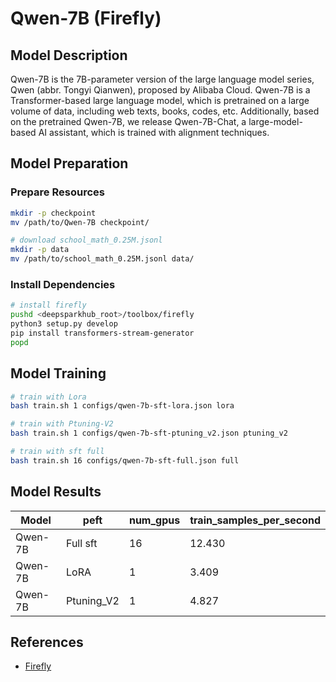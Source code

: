 # Qwen-7B (Firefly)

## Model Description

Qwen-7B is the 7B-parameter version of the large language model series, Qwen (abbr. Tongyi Qianwen), proposed by Alibaba
Cloud. Qwen-7B is a Transformer-based large language model, which is pretrained on a large volume of data, including web
texts, books, codes, etc. Additionally, based on the pretrained Qwen-7B, we release Qwen-7B-Chat, a large-model-based AI
assistant, which is trained with alignment techniques.

## Model Preparation

### Prepare Resources

```sh
mkdir -p checkpoint
mv /path/to/Qwen-7B checkpoint/

# download school_math_0.25M.jsonl
mkdir -p data
mv /path/to/school_math_0.25M.jsonl data/
```

### Install Dependencies

```sh
# install firefly
pushd <deepsparkhub_root>/toolbox/firefly
python3 setup.py develop
pip install transformers-stream-generator
popd
```

## Model Training

```sh
# train with Lora
bash train.sh 1 configs/qwen-7b-sft-lora.json lora

# train with Ptuning-V2
bash train.sh 1 configs/qwen-7b-sft-ptuning_v2.json ptuning_v2

# train with sft full
bash train.sh 16 configs/qwen-7b-sft-full.json full
```

## Model Results

| Model   | peft       | num_gpus | train_samples_per_second |
|---------|------------|----------|--------------------------|
| Qwen-7B | Full sft   | 16       | 12.430                   |
| Qwen-7B | LoRA       | 1        | 3.409                    |
| Qwen-7B | Ptuning_V2 | 1        | 4.827                    |

## References

- [Firefly](https://github.com/yangjianxin1/Firefly)
